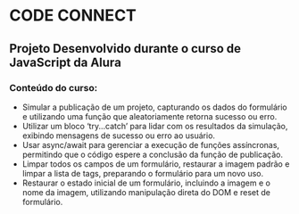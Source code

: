 # CODE CONNECT

## Projeto Desenvolvido durante o curso de JavaScript da Alura

### Conteúdo do curso: 
 * Simular a publicação de um projeto, capturando os dados do formulário e utilizando uma função que aleatoriamente retorna sucesso ou erro.
 * Utilizar um bloco ‘try...catch’ para lidar com os resultados da simulação, exibindo mensagens de sucesso ou erro ao usuário.
 * Usar async/await para gerenciar a execução de funções assíncronas, permitindo que o código espere a conclusão da função de publicação.
 * Limpar todos os campos de um formulário, restaurar a imagem padrão e limpar a lista de tags, preparando o formulário para um novo uso.
 * Restaurar o estado inicial de um formulário, incluindo a imagem e o nome da imagem, utilizando manipulação direta do DOM e reset de formulário.

